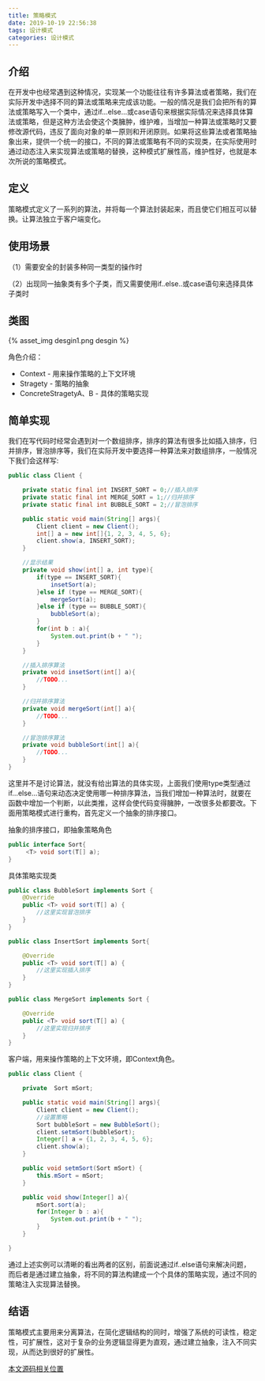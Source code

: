 ```yaml
---
title: 策略模式
date: 2019-10-19 22:56:38
tags: 设计模式
categories: 设计模式
---
```


## 介绍

在开发中也经常遇到这种情况，实现某一个功能往往有许多算法或者策略，我们在实际开发中选择不同的算法或策略来完成该功能。一般的情况是我们会把所有的算法或策略写入一个类中，通过if...else...或case语句来根据实际情况来选择具体算法或策略，但是这种方法会使这个类臃肿，维护难，当增加一种算法或策略时又要修改源代码，违反了面向对象的单一原则和开闭原则。如果将这些算法或者策略抽象出来，提供一个统一的接口，不同的算法或策略有不同的实现类，在实际使用时通过动态注入来实现算法或策略的替换，这种模式扩展性高，维护性好，也就是本次所说的策略模式。

## 定义

策略模式定义了一系列的算法，并将每一个算法封装起来，而且使它们相互可以替换。让算法独立于客户端变化。

##  使用场景

（1）需要安全的封装多种同一类型的操作时

（2）出现同一抽象类有多个子类，而又需要使用if..else..或case语句来选择具体子类时

## 类图

{% asset_img desgin1.png desgin %}

角色介绍：

- Context - 用来操作策略的上下文环境
- Stragety - 策略的抽象
- ConcreteStragetyA、B - 具体的策略实现

## 简单实现

我们在写代码时经常会遇到对一个数组排序，排序的算法有很多比如插入排序，归并排序，冒泡排序等，我们在实际开发中要选择一种算法来对数组排序，一般情况下我们会这样写:

```java
public class Client {

    private static final int INSERT_SORT = 0;//插入排序
    private static final int MERGE_SORT = 1;//归并排序
    private static final int BUBBLE_SORT = 2;//冒泡排序

    public static void main(String[] args){
        Client client = new Client();
        int[] a = new int[]{1, 2, 3, 4, 5, 6};
        client.show(a, INSERT_SORT);
    }

    //显示结果
    private void show(int[] a, int type){
        if(type == INSERT_SORT){
            insetSort(a);
        }else if (type == MERGE_SORT){
            mergeSort(a);
        }else if (type == BUBBLE_SORT){
            bubbleSort(a);
        }
        for(int b : a){
            System.out.print(b + " ");
        }
    }

    //插入排序算法
    private void insetSort(int[] a){
        //TODO...
    }

    //归并排序算法
    private void mergeSort(int[] a){
        //TODO...
    }

    //冒泡排序算法
    private void bubbleSort(int[] a){
        //TODO...
    }
}
```

这里并不是讨论算法，就没有给出算法的具体实现，上面我们使用type类型通过if...else...语句来动态决定使用哪一种排序算法，当我们增加一种算法时，就要在函数中增加一个判断，以此类推，这样会使代码变得臃肿，一改很多处都要改。下面用策略模式进行重构，首先定义一个抽象的排序接口。

抽象的排序接口，即抽象策略角色

```java
public interface Sort{
     <T> void sort(T[] a);
}
```

具体策略实现类

```java
public class BubbleSort implements Sort {
    @Override
    public <T> void sort(T[] a) {
        //这里实现冒泡排序
    }
}
```

```java
public class InsertSort implements Sort{

    @Override
    public <T> void sort(T[] a) {
        //这里实现插入排序
    }
}
```

```java
public class MergeSort implements Sort {

    @Override
    public <T> void sort(T[] a) {
        //这里实现归并排序
    }
}
```

客户端，用来操作策略的上下文环境，即Context角色。

```java
public class Client {

    private  Sort mSort;

    public static void main(String[] args){
        Client client = new Client();
        //设置策略
        Sort bubbleSort = new BubbleSort();
        client.setmSort(bubbleSort);
        Integer[] a = {1, 2, 3, 4, 5, 6};
        client.show(a);
    }

    public void setmSort(Sort mSort) {
        this.mSort = mSort;
    }

    public void show(Integer[] a){
        mSort.sort(a);
        for(Integer b : a){
            System.out.print(b + " ");
        }
    }

}
```

通过上述实例可以清晰的看出两者的区别，前面说通过if..else语句来解决问题，而后者是通过建立抽象，将不同的算法构建成一个个具体的策略实现，通过不同的策略注入实现算法替换。

## 结语

策略模式主要用来分离算法，在简化逻辑结构的同时，增强了系统的可读性，稳定性，可扩展性，这对于复杂的业务逻辑显得更为直观，通过建立抽象，注入不同实现，从而达到很好的扩展性。

[本文源码相关位置](https://github.com/rain9155/DesignPatternDemo/tree/master/src/com/example/hy/designpatternDemo/stragety)